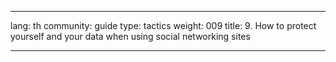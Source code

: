 

---

lang: th
community: guide
type: tactics
weight: 009
title: 9. How to protect yourself and your data when using social networking sites

---

<stub>

